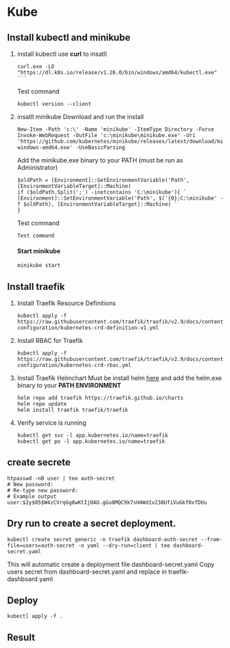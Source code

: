 # Kube

## Install kubectl and minikube

1. install kubectl
    use **curl** to insatll
   ``` 
   curl.exe -LO "https://dl.k8s.io/release/v1.26.0/bin/windows/amd64/kubectl.exe" ```
   ```
    Test command
   ```
   kubectl version --client
   ```
2. insatll minikube
    Download and run the install
    ```
    New-Item -Path 'c:\' -Name 'minikube' -ItemType Directory -Force
    Invoke-WebRequest -OutFile 'c:\minikube\minikube.exe' -Uri 'https://github.com/kubernetes/minikube/releases/latest/download/minikube-windows-amd64.exe' -UseBasicParsing
    ```
    Add the minikube.exe binary to your PATH (must be run as Administrator)
    ```
    $oldPath = [Environment]::GetEnvironmentVariable('Path', [EnvironmentVariableTarget]::Machine)
    if ($oldPath.Split(';') -inotcontains 'C:\minikube'){ `
    [Environment]::SetEnvironmentVariable('Path', $('{0};C:\minikube' -f $oldPath), [EnvironmentVariableTarget]::Machine) `
    }
    ```
    Test command
    ```
    Test command
    ```
    #### Start minikube
    ```
    minikube start
    ```
## Install traefik
1. Install Traefik Resource Definitions
    ```
    kubectl apply -f https://raw.githubusercontent.com/traefik/traefik/v2.9/docs/content/reference/dynamic-configuration/kubernetes-crd-definition-v1.yml
    ```
2. Install RBAC for Traefik
   ```
   kubectl apply -f https://raw.githubusercontent.com/traefik/traefik/v2.9/docs/content/reference/dynamic-configuration/kubernetes-crd-rbac.yml
   ```
3. Install Traefik Helmchart
    Must be install helm [here](https://get.helm.sh/helm-v3.11.2-windows-amd64.zip) and add the helm.exe binary to your **PATH ENVIRONMENT**
    ```
    helm repo add traefik https://traefik.github.io/charts 
    helm repo update 
    helm install traefik traefik/traefik 
    ```
4. Verify service is running
    ```
    kubectl get svc -l app.kubernetes.io/name=traefik
    kubectl get po -l app.kubernetes.io/name=traefik
    ```
##  create secrete
```
htpasswd -nB user | tee auth-secret
# New password:
# Re-type new password:
# Example output user:$2y$05$W4zCVrqGg8wKtIjOAU.gGu8MQC9k7sH4Wd1v238UfiVuGkf0xfDUu
```
## Dry run to create a secret deployment.
```
kubectl create secret generic -n traefik dashboard-auth-secret --from-file=users=auth-secret -o yaml --dry-run=client | tee dashboard-secret.yaml
```
This will automatic create a deployment file dashboard-secret.yaml
Copy users secret from dashboard-secret.yaml and replace in traefik-dashboard.yaml

## Deploy
```
kubectl apply -f . 
```

## Result